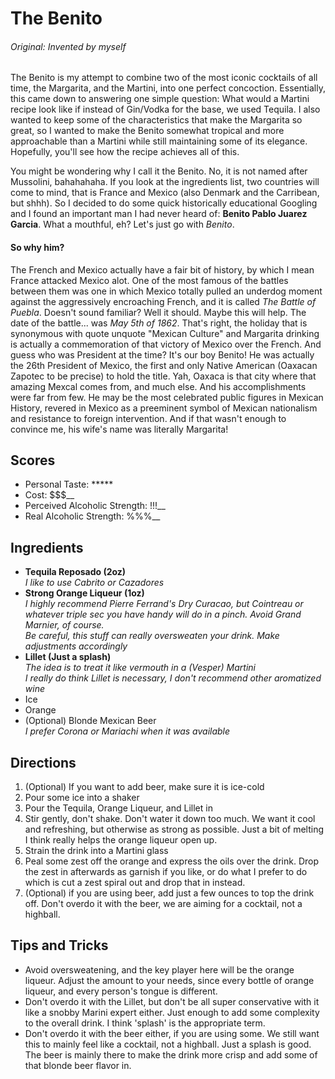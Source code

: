 # The Benito

###### Original: Invented by myself

The Benito is my attempt to combine two of the most iconic cocktails of all
time, the Margarita, and the Martini, into one perfect concoction. Essentially, 
this came down to answering one simple question: What would a Martini recipe 
look like if instead of Gin/Vodka for the base, we used Tequila. I also wanted
to keep some of the characteristics that make the Margarita so great, so I 
wanted to make the Benito somewhat tropical and more approachable than a Martini
while still maintaining some of its elegance. Hopefully, you'll see how the 
recipe achieves all of this. 

You might be wondering why I call it the Benito. 
No, it is not named after Mussolini, bahahahaha.
If you look at the ingredients list, two countries will come to mind, that
is France and Mexico (also Denmark and the Carribean, but shhh). So I decided to
do some quick historically educational Googling and I found an important man I 
had never heard of: **Benito Pablo Juarez Garcia**. What a mouthful, eh? Let's 
just go with *Benito*. 

#### So why him?

The French and Mexico actually have a fair bit of history, by which I mean 
France attacked Mexico alot. One of the most famous of the battles between them
was one in which Mexico totally pulled an underdog moment against the
aggressively encroaching French, and it is called *The Battle of Puebla*. 
Doesn't sound familiar? Well it should. Maybe this will help. The date of the 
battle... was *May 5th of 1862*. That's right, the holiday that is synonymous 
with quote unquote "Mexican Culture" and Margarita drinking is actually a 
commemoration of that victory of Mexico over the French. And guess who was 
President at the time? It's our boy Benito! He was actually the 26th President 
of Mexico, the first and only Native American (Oaxacan Zapotec to be precise) to
hold the title. Yah, Oaxaca is that city where that amazing Mexcal comes from, 
and much else. And his accomplishments were far from few. He may be the most 
celebrated public figures in Mexican History, revered in Mexico as a preeminent 
symbol of Mexican nationalism and resistance to foreign intervention. And if 
that wasn't enough to convince me, his wife's name was literally Margarita!

## Scores
- Personal Taste: *****
- Cost: $$$__
- Perceived Alcoholic Strength: !!!__
- Real Alcoholic Strength: %%%__

## Ingredients
- **Tequila Reposado (2oz)**  
*I like to use Cabrito or Cazadores*
- **Strong Orange Liqueur (1oz)**   
*I highly recommend Pierre Ferrand's Dry Curacao, but Cointreau or whatever 
triple sec you have handy will do in a pinch. Avoid Grand Marnier, of course.*  
*Be careful, this stuff can really oversweaten your drink. Make adjustments
accordingly*  
- **Lillet (Just a splash)**  
*The idea is to treat it like vermouth in a (Vesper) Martini*  
*I really do think Lillet is necessary, I don't recommend other aromatized wine*
- Ice 
- Orange
- (Optional) Blonde Mexican Beer  
*I prefer Corona or Mariachi when it was available*

## Directions
1. (Optional) If you want to add beer, make sure it is ice-cold
2. Pour some ice into a shaker
3. Pour the Tequila, Orange Liqueur, and Lillet in
4. Stir gently, don't shake. Don't water it down too much. We want it cool and 
refreshing, but otherwise as strong as possible. Just a bit of melting I think
really helps the orange liqueur open up.
5. Strain the drink into a Martini glass
6. Peal some zest off the orange and express the oils over the drink. Drop the 
zest in afterwards as garnish if you like, or do what I prefer to do which is 
cut a zest spiral out and drop that in instead.
7. (Optional) if you are using beer, add just a few ounces to top the drink off.
Don't overdo it with the beer, we are aiming for a cocktail, not a highball. 

## Tips and Tricks
- Avoid oversweatening, and the key player here will be the orange liqueur. 
Adjust the amount to your needs, since every bottle of orange liqueur, and 
every person's tongue is different.
- Don't overdo it with the Lillet, but don't be all super conservative with it
like a snobby Marini expert either. Just enough to add some complexity to the 
overall drink. I think 'splash' is the appropriate term.
- Don't overdo it with the beer either, if you are using some. We still want
this to mainly feel like a cocktail, not a highball. Just a splash is good. The
beer is mainly there to make the drink more crisp and add some of that blonde
beer flavor in.
